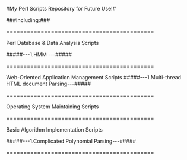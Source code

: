#My Perl Scripts Repository for Future Use!#

###Including:###

===========================================

Perl Database & Data Analysis Scripts

#####---1.HMM ---#####


===========================================

Web-Oriented Application Management Scripts
#####---1.Multi-thread HTML document Parsing---#####


===========================================

Operating System Maintaining Scripts

===========================================

Basic Algorithm Implementation Scripts

#####---1.Complicated Polynomial Parsing---#####

===========================================
